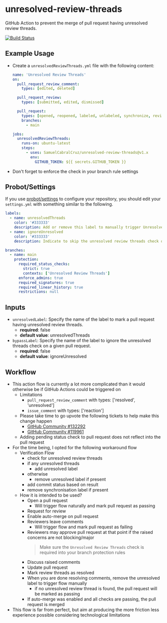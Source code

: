 # unresolved-review-threads

GitHub Action to prevent the merge of pull request having unresolved review threads.

[![Build Status](https://github.com/SamuelCabralCruz/unresolved-review-threads/workflows/CI%20-%20Pipeline/badge.svg)](https://github.com/SamuelCabralCruz/unresolved-review-threads/actions)

## Example Usage

- Create a `unresolvedReviewThreads.yml` file with the following content:

  ```yaml
  name: 'Unresolved Review Threads'
  on:
    pull_request_review_comment:
      types: [edited, deleted]
  
    pull_request_review:
      types: [submitted, edited, dismissed]

    pull_request:
      types: [opened, reopened, labeled, unlabeled, synchronize, review_requested, review_request_removed]
      branches:
        - main

  jobs:
    unresolvedReviewThreads:
      runs-on: ubuntu-latest
      steps:
        - uses: SamuelCabralCruz/unresolved-review-threads@v1.x
          env:
            GITHUB_TOKEN: ${{ secrets.GITHUB_TOKEN }}
  ```

- Don't forget to enforce the check in your branch rule settings

## Probot/Settings

If you use [probot/settings](https://github.com/probot/settings) to configure your repository, you should edit your `settings.yml` with something similar to the following.

  ```yaml
  labels:
    - name: unresolvedThreads
      color: '#333333'
      description: Add or remove this label to manually trigger UnresolvedReviewThreads check.
    - name: ignoreUnresolved
      color: '#333333'
      description: Indicate to skip the unresolved review threads check on a specific pull request.

  branches:
    - name: main
      protection:
        required_status_checks:
          strict: true
          contexts: ['Unresolved Review Threads']
        enforce_admins: true
        required_signatures: true
        required_linear_history: true
        restrictions: null
  ```

## Inputs

- `unresolvedLabel`: Specify the name of the label to mark a pull request having unresolved review threads.
  - __required__: false
  - __default value__: unresolvedThreads
- `bypassLabel`: Specify the name of the label to ignore the unresolved threads check on a given pull request.
  - __required__: false
  - __default value__: ignoreUnresolved

## Workflow

- This action flow is currently a lot more complicated than it would otherwise be if GitHub Actions could be triggered on
  - Limitations
    - `pull_request_review_comment` with types: ['resolved', 'unresolved']
    - `issue_comment` with types: ['reaction']
  - Please take time to go upvote the following tickets to help make this change happen
    - [GitHub Community #132292](https://github.community/t/feature-request-event-trigger-on-pr-review-comment-resolution-change/132292)
    - [GitHub Community #119961](https://github.community/t/trigger-workflow-on-issue-comment-reaction/119961)
  - Adding pending status check to pull request does not reflect into the pull request
- For the time being, I opted for the following workaround flow
  - Verification Flow
    - check for unresolved review threads
    - if any unresolved threads
      - add unresolved label
    - otherwise
      - remove unresolved label if present
    - add commit status based on result
    - remove synchronisation label if present
  - How it is intended to be used?
    - Open a pull request
      - Will trigger flow naturally and mark pull request as passing 
    - Request for review
    - Enable auto-merge on pull request
    - Reviewers leave comments 
      - Will trigger flow and mark pull request as failing
    - Reviewers may approve pull request at that point if the raised concerns are not blocking/major
      > Make sure the `Unresolved Review Threads` check is required into your branch protection rules
    - Discuss raised comments
    - Update pull request
    - Mark review threads as resolved
    - When you are done resolving comments, remove the unresolved label to trigger flow manually
      - if no unresolved review thread is found, the pull request will be marked as passing
    - If auto-merge was enabled and all checks are passing, the pull request is merged
- This flow is far from perfect, but aim at producing the more friction less experience possible considering technological limitations

